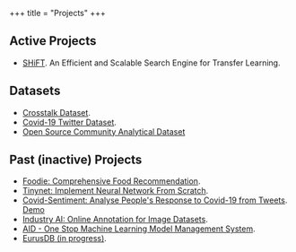 +++
title = "Projects"
+++

## Active Projects

* [SHiFT](https://docs.shift.ml/). An Efficient and Scalable Search Engine for Transfer Learning.

## Datasets

* [Crosstalk Dataset](https://github.com/xzyaoi/crosstalk-dataset).
* [Covid-19 Twitter Dataset](https://github.com/xzyaoi/covid-sentiment).
* [Open Source Community Analytical Dataset](https://github.com/xzyaoi/diversity-in-open-source)

## Past (inactive) Projects

* [Foodie: Comprehensive Food Recommendation](https://www.youtube.com/watch?v=WE7AFbWejHs&feature=youtu.be).
* [Tinynet: Implement Neural Network From Scratch](https://github.com/xzyaoi/tinynet).
* [Covid-Sentiment: Analyse People's Response to Covid-19 from Tweets](https://github.com/xzyaoi/covid-sentiment/). [Demo](https://covid19.yaonotes.org/)
* [Industry AI: Online Annotation for Image Datasets](https://www.youtube.com/watch?v=T1GqKRe7OlQ).
* [AID - One Stop Machine Learning Model Management System](https://github.com/autoai-org/aid). 
* [EurusDB (in progress)](https://github.com/autoai-org/eurusdb).